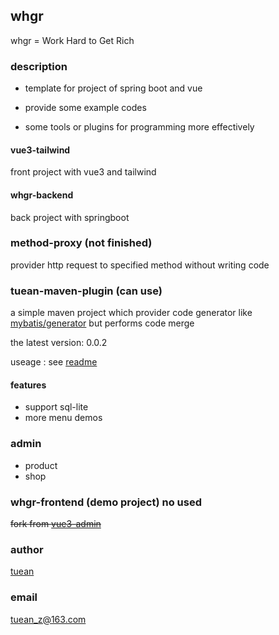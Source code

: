 ## whgr
whgr = Work Hard to Get Rich


### description
* template for project of spring boot and vue

* provide some example codes

* some tools or plugins for programming more effectively


#### vue3-tailwind
front project with vue3 and tailwind

#### whgr-backend
back project with springboot

### method-proxy (not finished)
provider http request to specified method without writing code 

### tuean-maven-plugin (can use)
a simple maven project which provider code generator like [mybatis/generator](https://github.com/mybatis/generator) but performs code merge

the latest version: 0.0.2

useage : see [readme](./tuean-maven-plugin/README.md)

#### features
* support sql-lite
* more menu demos

### admin
* product
* shop


### whgr-frontend (demo project)  no used
~~fork from [vue3-admin](https://github.com/newbee-ltd/vue3-admin)~~

### author
[tuean](http://tuean.cn)

### email
tuean_z@163.com







